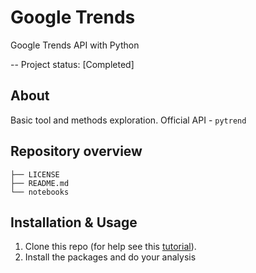 # Google Trends

Google Trends API with Python

-- Project status: [Completed]

## About

Basic tool and methods exploration. Official API - `pytrend`

## Repository overview

```
├── LICENSE
├── README.md
└── notebooks
```

## Installation & Usage

1. Clone this repo (for help see this [tutorial](https://help.github.com/articles/cloning-a-repository/)).
2. Install the packages and do your analysis